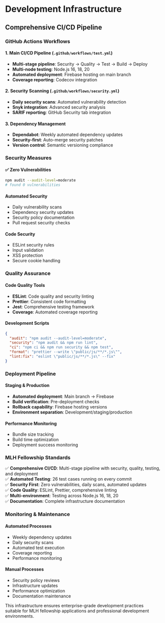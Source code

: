 # Development Infrastructure

## Comprehensive CI/CD Pipeline

### GitHub Actions Workflows

#### 1. Main CI/CD Pipeline (`.github/workflows/test.yml`)
- **Multi-stage pipeline**: Security → Quality → Test → Build → Deploy
- **Multi-node testing**: Node.js 16, 18, 20
- **Automated deployment**: Firebase hosting on main branch
- **Coverage reporting**: Codecov integration

#### 2. Security Scanning (`.github/workflows/security.yml`)
- **Daily security scans**: Automated vulnerability detection
- **Snyk integration**: Advanced security analysis
- **SARIF reporting**: GitHub Security tab integration

#### 3. Dependency Management
- **Dependabot**: Weekly automated dependency updates
- **Security-first**: Auto-merge security patches
- **Version control**: Semantic versioning compliance

### Security Measures

#### ✅ **Zero Vulnerabilities**
```bash
npm audit --audit-level=moderate
# found 0 vulnerabilities
```

#### Automated Security
- Daily vulnerability scans
- Dependency security updates
- Security policy documentation
- Pull request security checks

#### Code Security
- ESLint security rules
- Input validation
- XSS protection
- Secure cookie handling

### Quality Assurance

#### Code Quality Tools
- **ESLint**: Code quality and security linting
- **Prettier**: Consistent code formatting
- **Jest**: Comprehensive testing framework
- **Coverage**: Automated coverage reporting

#### Development Scripts
```json
{
  "audit": "npm audit --audit-level=moderate",
  "security": "npm audit && npm run lint",
  "ci": "npm ci && npm run security && npm test",
  "format": "prettier --write \"public/js/**/*.js\"",
  "lint:fix": "eslint \"public/js/**/*.js\" --fix"
}
```

### Deployment Pipeline

#### Staging & Production
- **Automated deployment**: Main branch → Firebase
- **Build verification**: Pre-deployment checks
- **Rollback capability**: Firebase hosting versions
- **Environment separation**: Development/staging/production

#### Performance Monitoring
- Bundle size tracking
- Build time optimization
- Deployment success monitoring

### MLH Fellowship Standards

✅ **Comprehensive CI/CD**: Multi-stage pipeline with security, quality, testing, and deployment  
✅ **Automated Testing**: 26 test cases running on every commit  
✅ **Security First**: Zero vulnerabilities, daily scans, automated updates  
✅ **Code Quality**: ESLint, Prettier, comprehensive linting  
✅ **Multi-environment**: Testing across Node.js 16, 18, 20  
✅ **Documentation**: Complete infrastructure documentation  

### Monitoring & Maintenance

#### Automated Processes
- Weekly dependency updates
- Daily security scans
- Automated test execution
- Coverage reporting
- Performance monitoring

#### Manual Processes
- Security policy reviews
- Infrastructure updates
- Performance optimization
- Documentation maintenance

This infrastructure ensures enterprise-grade development practices suitable for MLH fellowship applications and professional development environments.